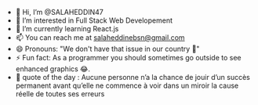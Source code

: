 - 👋 Hi, I’m @SALAHEDDIN47
- 👀 I’m interested in Full Stack Web Developement
- 🌱 I’m currently learning React.js
- 📫 You can reach me at salaheddinebsn@gmail.com
- 😄 Pronouns: "We don't have that issue in our country 🙂​"
- ⚡ Fun fact: As a programmer you should sometimes go outside to see enhanced graphics 😂.
- ​💌​ quote of the day : Aucune personne n’a la
 chance de jouir d’un
 succès permanent avant
 qu’elle ne commence à
 voir dans un miroir la
 cause réelle de toutes ses
 erreurs

<!---
SALAHEDDIN47/SALAHEDDIN47 is a ✨ special ✨ repository because its `README.md` (this file) appears on your GitHub profile.
You can click the Preview link to take a look at your changes.
--->
